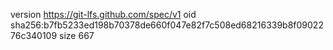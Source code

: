 version https://git-lfs.github.com/spec/v1
oid sha256:b7fb5233ed198b70378de660f047e82f7c508ed68216339b8f0902276c340109
size 667
